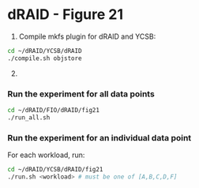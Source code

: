 # dRAID - Figure 21

1. Compile mkfs plugin for dRAID and YCSB:
```Bash
cd ~/dRAID/YCSB/dRAID
./compile.sh objstore
```

2. 
### Run the experiment for all data points
```Bash
cd ~/dRAID/FIO/dRAID/fig21
./run_all.sh
```

### Run the experiment for an individual data point

For each workload, run:
```Bash
cd ~/dRAID/YCSB/dRAID/fig21
./run.sh <workload> # must be one of [A,B,C,D,F]
```